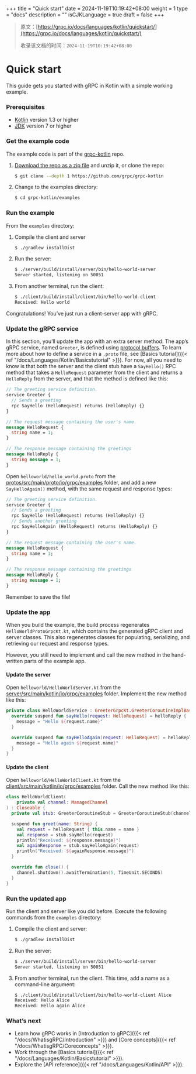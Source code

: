 +++
title = "Quick start"
date = 2024-11-19T10:19:42+08:00
weight = 1
type = "docs"
description = ""
isCJKLanguage = true
draft = false
+++

> 原文：[https://grpc.io/docs/languages/kotlin/quickstart/](https://grpc.io/docs/languages/kotlin/quickstart/)
>
> 收录该文档的时间：`2024-11-19T10:19:42+08:00`

# Quick start

This guide gets you started with gRPC in Kotlin with a simple working example.



### Prerequisites

- [Kotlin](https://kotlinlang.org/) version 1.3 or higher
- [JDK](https://jdk.java.net/) version 7 or higher

### Get the example code

The example code is part of the [grpc-kotlin](https://github.com/grpc/grpc-kotlin) repo.

1. [Download the repo as a zip file](https://github.com/grpc/grpc-kotlin/archive/master.zip) and unzip it, or clone the repo:

   ```sh
   $ git clone --depth 1 https://github.com/grpc/grpc-kotlin
   ```

2. Change to the examples directory:

   ```sh
   $ cd grpc-kotlin/examples
   ```

### Run the example

From the `examples` directory:

1. Compile the client and server

   ```sh
   $ ./gradlew installDist
   ```

2. Run the server:

   ```sh
   $ ./server/build/install/server/bin/hello-world-server
   Server started, listening on 50051
   ```

3. From another terminal, run the client:

   ```sh
   $ ./client/build/install/client/bin/hello-world-client
   Received: Hello world
   ```

Congratulations! You’ve just run a client-server app with gRPC.

### Update the gRPC service

In this section, you’ll update the app with an extra server method. The app’s gRPC service, named `Greeter`, is defined using [protocol buffers](https://developers.google.com/protocol-buffers). To learn more about how to define a service in a `.proto` file, see [Basics tutorial]({{< ref "/docs/Languages/Kotlin/Basicstutorial" >}}). For now, all you need to know is that both the server and the client stub have a `SayHello()` RPC method that takes a `HelloRequest` parameter from the client and returns a `HelloReply` from the server, and that the method is defined like this:

```protobuf
// The greeting service definition.
service Greeter {
  // Sends a greeting
  rpc SayHello (HelloRequest) returns (HelloReply) {}
}

// The request message containing the user's name.
message HelloRequest {
  string name = 1;
}

// The response message containing the greetings
message HelloReply {
  string message = 1;
}
```

Open `helloworld/hello_world.proto` from the [protos/src/main/proto/io/grpc/examples](https://github.com/grpc/grpc-kotlin/tree/master/examples/protos/src/main/proto/io/grpc/examples) folder, and add a new `SayHelloAgain()` method, with the same request and response types:

```protobuf
// The greeting service definition.
service Greeter {
  // Sends a greeting
  rpc SayHello (HelloRequest) returns (HelloReply) {}
  // Sends another greeting
  rpc SayHelloAgain (HelloRequest) returns (HelloReply) {}
}

// The request message containing the user's name.
message HelloRequest {
  string name = 1;
}

// The response message containing the greetings
message HelloReply {
  string message = 1;
}
```

Remember to save the file!

### Update the app

When you build the example, the build process regenerates `HelloWorldProtoGrpcKt.kt`, which contains the generated gRPC client and server classes. This also regenerates classes for populating, serializing, and retrieving our request and response types.

However, you still need to implement and call the new method in the hand-written parts of the example app.

#### Update the server

Open `helloworld/HelloWorldServer.kt` from the [server/src/main/kotlin/io/grpc/examples](https://github.com/grpc/grpc-kotlin/tree/master/examples/server/src/main/kotlin/io/grpc/examples) folder. Implement the new method like this:

```kotlin
private class HelloWorldService : GreeterGrpcKt.GreeterCoroutineImplBase() {
  override suspend fun sayHello(request: HelloRequest) = helloReply {
    message = "Hello ${request.name}"
  }

  override suspend fun sayHelloAgain(request: HelloRequest) = helloReply {
    message = "Hello again ${request.name}"
  }
}
```

#### Update the client

Open `helloworld/HelloWorldClient.kt` from the [client/src/main/kotlin/io/grpc/examples](https://github.com/grpc/grpc-kotlin/tree/master/examples/client/src/main/kotlin/io/grpc/examples) folder. Call the new method like this:

```kotlin
class HelloWorldClient(
    private val channel: ManagedChannel
) : Closeable {
  private val stub: GreeterCoroutineStub = GreeterCoroutineStub(channel)

  suspend fun greet(name: String) {
    val request = helloRequest { this.name = name }
    val response = stub.sayHello(request)
    println("Received: ${response.message}")
    val againResponse = stub.sayHelloAgain(request)
    println("Received: ${againResponse.message}")
  }

  override fun close() {
    channel.shutdown().awaitTermination(5, TimeUnit.SECONDS)
  }
}
```

### Run the updated app

Run the client and server like you did before. Execute the following commands from the `examples` directory:

1. Compile the client and server:

   ```sh
   $ ./gradlew installDist
   ```

2. Run the server:

   ```sh
   $ ./server/build/install/server/bin/hello-world-server
   Server started, listening on 50051
   ```

3. From another terminal, run the client. This time, add a name as a command-line argument:

   ```sh
   $ ./client/build/install/client/bin/hello-world-client Alice
   Received: Hello Alice
   Received: Hello again Alice
   ```

### What’s next

- Learn how gRPC works in [Introduction to gRPC]({{< ref "/docs/WhatisgRPC/Introduction" >}}) and [Core concepts]({{< ref "/docs/WhatisgRPC/Coreconcepts" >}}).
- Work through the [Basics tutorial]({{< ref "/docs/Languages/Kotlin/Basicstutorial" >}}).
- Explore the [API reference]({{< ref "/docs/Languages/Kotlin/API" >}}).
